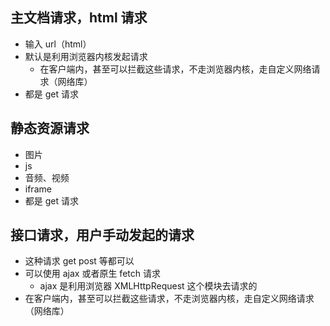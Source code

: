 ## 主文档请求，html 请求
- 输入 url（html）
- 默认是利用浏览器内核发起请求
  - 在客户端内，甚至可以拦截这些请求，不走浏览器内核，走自定义网络请求（网络库）
- 都是 get 请求

## 静态资源请求
- 图片
- js
- 音频、视频
- iframe
- 都是 get 请求

## 接口请求，用户手动发起的请求
- 这种请求 get post 等都可以
- 可以使用 ajax 或者原生 fetch 请求
  - ajax 是利用浏览器 XMLHttpRequest 这个模块去请求的
- 在客户端内，甚至可以拦截这些请求，不走浏览器内核，走自定义网络请求（网络库）

